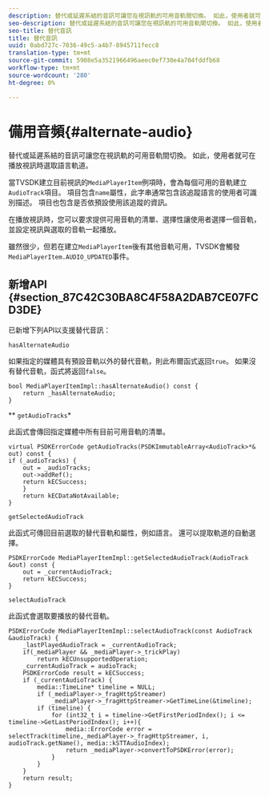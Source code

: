 ```yaml
---
description: 替代或延遲系結的音訊可讓您在視訊軌的可用音軌間切換。 如此，使用者就可在播放視訊時選取語言軌道。
seo-description: 替代或延遲系結的音訊可讓您在視訊軌的可用音軌間切換。 如此，使用者就可在播放視訊時選取語言軌道。
seo-title: 替代音訊
title: 替代音訊
uuid: 0abd727c-7036-49c5-a4b7-8945711fecc8
translation-type: tm+mt
source-git-commit: 5908e5a3521966496aeec0ef730e4a704fddfb68
workflow-type: tm+mt
source-wordcount: '280'
ht-degree: 0%

---
```



# 備用音頻{#alternate-audio}

替代或延遲系結的音訊可讓您在視訊軌的可用音軌間切換。 如此，使用者就可在播放視訊時選取語言軌道。

<!--<a id="section_E4F9DC28A2944BD08B4190A7F98A8365"></a>-->

當TVSDK建立目前視訊的`MediaPlayerItem`例項時，會為每個可用的音軌建立`AudioTrack`項目。 項目包含`name`屬性，此字串通常包含該追蹤語言的使用者可識別描述。 項目也包含是否依預設使用該追蹤的資訊。

在播放視訊時，您可以要求提供可用音軌的清單、選擇性讓使用者選擇一個音軌，並設定視訊與選取的音軌一起播放。

雖然很少，但若在建立`MediaPlayerItem`後有其他音軌可用，TVSDK會觸發`MediaPlayerItem.AUDIO_UPDATED`事件。

## 新增API {#section_87C42C30BA8C4F58A2DAB7CE07FCD3DE}

已新增下列API以支援替代音訊：

`hasAlternateAudio`

如果指定的媒體具有預設音軌以外的替代音軌，則此布爾函式返回`true`。 如果沒有替代音軌，函式將返回`false`。

```
bool MediaPlayerItemImpl::hasAlternateAudio() const { 
    return _hasAlternateAudio; 
}
```

** `getAudioTracks`*

此函式會傳回指定媒體中所有目前可用音軌的清單。

```
virtual PSDKErrorCode getAudioTracks(PSDKImmutableArray<AudioTrack>*& out) const { 
if (_audioTracks) { 
    out = _audioTracks; 
    out->addRef(); 
    return kECSuccess; 
    } 
    return kECDataNotAvailable; 
} 
```

`getSelectedAudioTrack`

此函式可傳回目前選取的替代音軌和屬性，例如語言。 還可以提取軌道的自動選擇。

```
PSDKErrorCode MediaPlayerItemImpl::getSelectedAudioTrack(AudioTrack &out) const { 
    out = _currentAudioTrack; 
    return kECSuccess; 
}
```

`selectAudioTrack`

此函式會選取要播放的替代音軌。

```
PSDKErrorCode MediaPlayerItemImpl::selectAudioTrack(const AudioTrack &audioTrack) { 
    _lastPlayedAudioTrack = _currentAudioTrack; 
    if(_mediaPlayer && _mediaPlayer->_trickPlay) 
        return kECUnsupportedOperation; 
    _currentAudioTrack = audioTrack; 
    PSDKErrorCode result = kECSuccess; 
    if (_currentAudioTrack) { 
        media::TimeLine* timeline = NULL; 
        if (_mediaPlayer->_fragHttpStreamer) 
            _mediaPlayer->_fragHttpStreamer->GetTimeLine(&timeline); 
        if (timeline) { 
            for (int32_t i = timeline->GetFirstPeriodIndex(); i <= timeline->GetLastPeriodIndex(); i++){ 
                media::ErrorCode error = selectTrack(timeline,_mediaPlayer->_fragHttpStreamer, i, audioTrack.getName(), media::kSTTAudioIndex); 
                return _mediaPlayer->convertToPSDKError(error); 
            } 
        } 
    }   
    return result; 
}
```

